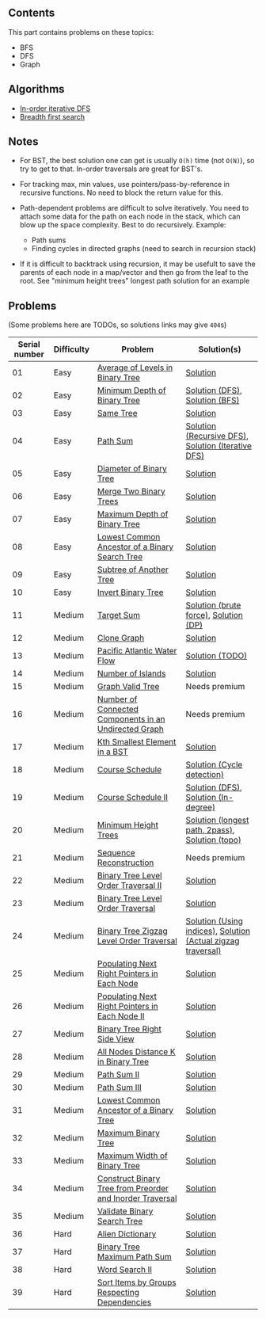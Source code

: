 ## Contents

This part contains problems on these topics:
- BFS
- DFS
- Graph


## Algorithms

- [In-order iterative DFS](/vanilla-algorithms/iterative_in-order_dfs.cpp)
- [Breadth first search](/vanilla-algorithms/bfs.cpp)

## Notes

- For BST, the best solution one can get is usually `O(h)` time (not `O(N)`),
so try to get to that. In-order traversals are great for BST's.

- For tracking max, min values, use pointers/pass-by-reference in recursive functions.
No need to block the return value for this.

- Path-dependent problems are difficult to solve iteratively. You need to attach some data for
the path on each node in the stack, which can blow up the space complexity. Best to do recursively.
Example:
    - Path sums
    - Finding cycles in directed graphs (need to search in recursion stack)

- If it is difficult to backtrack using recursion, it may be usefult to save the parents of each
node in a map/vector and then go from the leaf to the root. See "minimum height trees" longest path
solution for an example


## Problems

(Some problems here are TODOs, so solutions links may give `404`s)

|Serial number|Difficulty|Problem|Solution(s)|
|-|-|-|-|
|01|Easy|[Average of Levels in Binary Tree](https://leetcode.com/problems/average-of-levels-in-binary-tree/)|[Solution](/part-03/1_01_average-of-levels-in-binary-tree.cpp)|
|02|Easy|[Minimum Depth of Binary Tree](https://leetcode.com/problems/minimum-depth-of-binary-tree/)|[Solution (DFS)](/part-03/1_02_minimum-depth-of-binary-tree_DFS.cpp), [Solution (BFS)](/part-03/1_02_minimum-depth-of-binary-tree_BFS.cpp)|
|03|Easy|[Same Tree](https://leetcode.com/problems/same-tree/)|[Solution](/part-03/1_03_same-tree.cpp)|
|04|Easy|[Path Sum](https://leetcode.com/problems/path-sum/)|[Solution (Recursive DFS)](/part-03/1_04_path-sum_dfs-recursive.cpp), [Solution (Iterative DFS)](/part-03/1_04_path-sum_dfs-iterative.cpp)|
|05|Easy|[Diameter of Binary Tree](https://leetcode.com/problems/diameter-of-binary-tree/)|[Solution](/part-03/1_05_diameter-of-binary-tree.cpp)|
|06|Easy|[Merge Two Binary Trees](https://leetcode.com/problems/merge-two-binary-trees/)|[Solution](/part-03/1_06_merge-two-binary-trees.cpp)|
|07|Easy|[Maximum Depth of Binary Tree](https://leetcode.com/problems/maximum-depth-of-binary-tree/)|[Solution](/part-03/1_07_maximum-depth-of-binary-tree.cpp)|
|08|Easy|[Lowest Common Ancestor of a Binary Search Tree](https://leetcode.com/problems/lowest-common-ancestor-of-a-binary-search-tree/)|[Solution](/part-03/1_08_lowest-common-ancestor-of-a-binary-search-tree.cpp)|
|09|Easy|[Subtree of Another Tree](https://leetcode.com/problems/subtree-of-another-tree/)|[Solution](/part-03/1_09_subtree-of-another-tree.cpp)|
|10|Easy|[Invert Binary Tree](https://leetcode.com/problems/invert-binary-tree/)|[Solution](/part-03/1_10_invert-binary-tree.cpp)|
|11|Medium|[Target Sum](https://leetcode.com/problems/target-sum/)|[Solution (brute force)](/part-03/2_11_target-sum_brute-force.cpp), [Solution (DP)](/part-03/2_11_target-sum_dp.cpp)|
|12|Medium|[Clone Graph](https://leetcode.com/problems/clone-graph/)|[Solution](/part-03/2_12_clone-graph.cpp)|
|13|Medium|[Pacific Atlantic Water Flow](https://leetcode.com/problems/pacific-atlantic-water-flow/)|[Solution (TODO)](/part-03/2_13_pacific-atlantic-water-flow.cpp)|
|14|Medium|[Number of Islands](https://leetcode.com/problems/number-of-islands/)|[Solution](/part-03/2_14_number-of-islands.cpp)|
|15|Medium|[Graph Valid Tree](https://leetcode.com/problems/graph-valid-tree/)|Needs premium|
|16|Medium|[Number of Connected Components in an Undirected Graph](https://leetcode.com/problems/number-of-connected-components-in-an-undirected-graph/)|Needs premium|
|17|Medium|[Kth Smallest Element in a BST](https://leetcode.com/problems/kth-smallest-element-in-a-bst/)|[Solution](/part-03/2_17_kth-smallest-element-in-a-bst.cpp)|
|18|Medium|[Course Schedule](https://leetcode.com/problems/course-schedule/)|[Solution (Cycle detection)](/part-03/2_18_course-schedule_cycle-detection.cpp)|
|19|Medium|[Course Schedule II](https://leetcode.com/problems/course-schedule-ii/)|[Solution (DFS)](/part-03/2_19_course-schedule-ii_dfs.cpp), [Solution (In-degree)](/part-03/2_19_course-schedule-ii_indegree.cpp)|
|20|Medium|[Minimum Height Trees](https://leetcode.com/problems/minimum-height-trees/)|[Solution (longest path, 2pass)](/part-03/2_20_minimum-height-trees_longest-path.cpp), [Solution (topo)](/part-03/2_20_minimum-height-trees_topo.cpp)|
|21|Medium|[Sequence Reconstruction](https://leetcode.com/problems/sequence-reconstruction)|Needs premium|
|22|Medium|[Binary Tree Level Order Traversal II](https://leetcode.com/problems/binary-tree-level-order-traversal-ii/)|[Solution](/part-03/2_22_binary-tree-level-order-traversal-ii.cpp)|
|23|Medium|[Binary Tree Level Order Traversal](https://leetcode.com/problems/binary-tree-level-order-traversal/)|[Solution](/part-03/2_23_binary-tree-level-order-traversal.cpp)|
|24|Medium|[Binary Tree Zigzag Level Order Traversal](https://leetcode.com/problems/binary-tree-zigzag-level-order-traversal/)|[Solution (Using indices)](/part-03/2_24_binary-tree-zigzag-level-order-traversal_index-magic.cpp), [Solution (Actual zigzag traversal)](/part-03/2_24_binary-tree-zigzag-level-order-traversal_2stack.cpp)|
|25|Medium|[Populating Next Right Pointers in Each Node](https://leetcode.com/problems/populating-next-right-pointers-in-each-node/)|[Solution](/part-03/2_25_populating-next-right-pointers-in-each-node.cpp)|
|26|Medium|[Populating Next Right Pointers in Each Node II](https://leetcode.com/problems/populating-next-right-pointers-in-each-node-ii/)|[Solution](/part-03/2_26_populating-next-right-pointers-in-each-node-ii.cpp)|
|27|Medium|[Binary Tree Right Side View](https://leetcode.com/problems/binary-tree-right-side-view/)|[Solution](/part-03/2_27_binary-tree-right-side-view.cpp)|
|28|Medium|[All Nodes Distance K in Binary Tree](https://leetcode.com/problems/all-nodes-distance-k-in-binary-tree/)|[Solution](/part-03/2_28_all-nodes-distance-k-in-binary-tree.cpp)|
|29|Medium|[Path Sum II](https://leetcode.com/problems/path-sum-ii/)|[Solution](/part-03/2_29_path-sum-ii.cpp)|
|30|Medium|[Path Sum III](https://leetcode.com/problems/path-sum-iii/)|[Solution](/part-03/2_30_path-sum-iii.cpp)|
|31|Medium|[Lowest Common Ancestor of a Binary Tree](https://leetcode.com/problems/lowest-common-ancestor-of-a-binary-tree/)|[Solution](/part-03/2_31_lowest-common-ancestor-of-a-binary-tree.cpp)|
|32|Medium|[Maximum Binary Tree](https://leetcode.com/problems/maximum-binary-tree/)|[Solution](/part-03/2_32_maximum-binary-tree.cpp)|
|33|Medium|[Maximum Width of Binary Tree](https://leetcode.com/problems/maximum-width-of-binary-tree/)|[Solution](/part-03/2_33_maximum-width-of-binary-tree.cpp)|
|34|Medium|[Construct Binary Tree from Preorder and Inorder Traversal](https://leetcode.com/problems/construct-binary-tree-from-preorder-and-inorder-traversal/)|[Solution](/part-03/2_34_construct-binary-tree-from-preorder-and-inorder-traversal.cpp)|
|35|Medium|[Validate Binary Search Tree](https://leetcode.com/problems/validate-binary-search-tree/)|[Solution](/part-03/2_35_validate-binary-search-tree.cpp)|
|36|Hard|[Alien Dictionary](https://leetcode.com/problems/alien-dictionary)|[Solution](/part-03/3_36_alien-dictionary.cpp)|
|37|Hard|[Binary Tree Maximum Path Sum](https://leetcode.com/problems/binary-tree-maximum-path-sum/)|[Solution](/part-03/3_37_binary-tree-maximum-path-sum.cpp)|
|38|Hard|[Word Search II](https://leetcode.com/problems/word-search-ii/)|[Solution](/part-03/3_38_word-search-ii.cpp)|
|39|Hard|[Sort Items by Groups Respecting Dependencies](https://leetcode.com/problems/sort-items-by-groups-respecting-dependencies/)|[Solution](/part-03/3_39_sort-items-by-groups-respecting-dependencies.cpp)|

